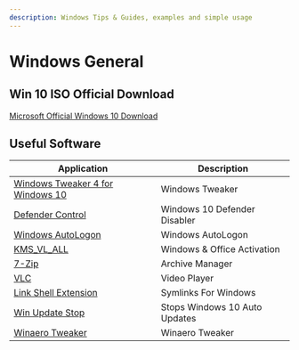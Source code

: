 ```yaml
---
description: Windows Tips & Guides, examples and simple usage
---
```


# Windows General

## Win 10 ISO Official Download

[Microsoft Official Windows 10 Download](https://www.microsoft.com/en-us/software-download/windows10ISO)

## Useful Software

| Application                                                                                 | Description                   |
|---------------------------------------------------------------------------------------------|-------------------------------|
| [Windows Tweaker 4 for Windows 10](https://www.thewindowsclub.com/downloads/UWT4.zip)       | Windows Tweaker               |
| [Defender Control](https://www.sordum.org/9480/defender-control-v1-3/)                      | Windows 10 Defender Disabler  |
| [Windows AutoLogon](https://download.sysinternals.com/files/AutoLogon.zip)                  | Windows AutoLogon             |
| [KMS_VL_ALL](https://github.com/lixuy/KMS_VL_ALL)                                           | Windows & Office Activation   |
| [7-Zip](https://www.7-zip.org/download.html)                                                | Archive Manager               |
| [VLC](https://www.videolan.org/vlc/index.html)                                              | Video Player                  |
| [Link Shell Extension](http://schinagl.priv.at/nt/hardlinkshellext/linkshellextension.html) | Symlinks For Windows          |
| [Win Update Stop](http://schinagl.priv.at/nt/hardlinkshellext/linkshellextension.html)      | Stops Windows 10 Auto Updates |
| [Winaero Tweaker](https://winaero.com/download-winaero-tweaker/)                            | Winaero Tweaker               |
